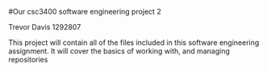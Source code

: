 #Our csc3400 software engineering project 2

Trevor Davis 1292807

This project will contain all of the files included in this software engineering assignment. It will cover the basics of working with, and managing repositories